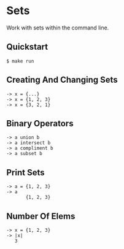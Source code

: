 # Sets

Work with sets within the command line.

## Quickstart
```shell
$ make run
```

## Creating And Changing Sets
```
-> x = {...}
-> x = {1, 2, 3}
-> x = {3, 2, 1}
```

## Binary Operators
```
-> a union b
-> a intersect b
-> a compliment b
-> a subset b
```

## Print Sets
```
-> a = {1, 2, 3}
-> a
       {1, 2, 3}
```

## Number Of Elems
```
-> x = {1, 2, 3}
-> |x|
   3
```
